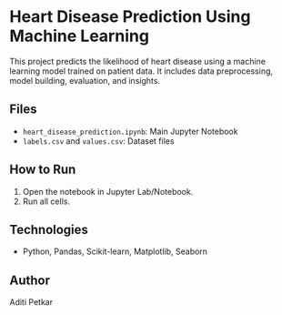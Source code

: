 

# Heart Disease Prediction Using Machine Learning

This project predicts the likelihood of heart disease using a machine learning model trained on patient data. It includes data preprocessing, model building, evaluation, and insights.

## Files
- `heart_disease_prediction.ipynb`: Main Jupyter Notebook
- `labels.csv` and `values.csv`: Dataset files

## How to Run
1. Open the notebook in Jupyter Lab/Notebook.
2. Run all cells.

## Technologies
- Python, Pandas, Scikit-learn, Matplotlib, Seaborn

## Author
Aditi Petkar
